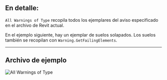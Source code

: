## En detalle:
`All Warnings of Type` recopila todos los ejemplares del aviso especificado en el archivo de Revit actual.

En el ejemplo siguiente, hay un ejemplar de suelos solapados. Los suelos también se recopilan con `Warning.GetFailingElements`.
___
## Archivo de ejemplo

![All Warnings of Type](./DSRevitNodesUI.AllWarningsOfType_img.jpg)
